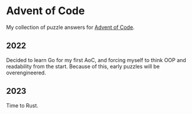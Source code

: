 # Advent of Code
My collection of puzzle answers for [Advent of Code](https://adventofcode.com/).

## 2022
Decided to learn Go for my first AoC, and forcing myself to think OOP and
readability from the start. Because of this, early puzzles will be
overengineered.

## 2023
Time to Rust.
